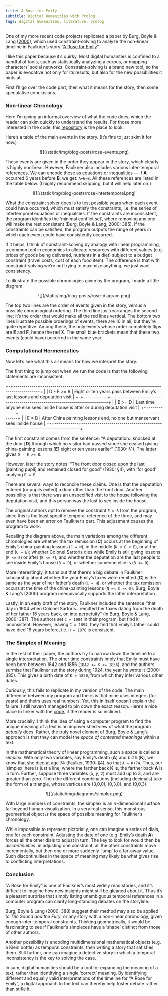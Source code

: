 ```yaml
---
title: A Rose for Emily
subtitle: Digital Humanities with Prolog
tags: digital humanities, literature, prolog
---
```


One of my more recent code projects replicated a paper by Burg, Boyle & Lang ([2000](https://gen.lib.rus.ec/scimag/10.2307%2F30204830)), 
which used constraint-solving to analyze the non-linear timeline in Faulkner’s story “[A Rose for Emily](https://xroads.virginia.edu/~drbr/wf_rose.html)”.

I like this paper because it’s quirky. Most digital humanities is confined to a handful of tools, 
such as statistically analyzing a corpus, or mapping characters’ social networks.
Constraint-solving is a brand new tool, so the paper is evocative not only for its results, but also for the new possibilities it hints at.

First I’ll go over the code part, then what it means for the story, then some speculative conclusions.


### Non-linear Chronology

Here I’m giving an informal overview of what the code does, which the reader can skim quickly to understand the results.
For those more interested in the code, this [repository](https://github.com/gjoncas/A-Rose-for-Emily) is the place to look.

Here’s a table of the main events in the story. (It’s fine to just skim it for now.)

<center>![](/static/img/blog-posts/rose-events.png)</center>

These events are given in the order they appear in the story, which clearly is highly nonlinear. 
However, Faulkner also includes various inter-temporal references. 
We can encode these as equations or inequalities — if **A** occurred 6 years before **B**, we get: `A+6=B`. 
All these references are listed in the table below.
(I highly recommend skipping, but it will help later on.)

<center>![](/static/img/blog-posts/rose-intertemporal.png)</center>

What the constraint solver does is to test possible years when each event could have occurred, which must satisfy the constraints, 
i.e\. the series of intertemporal equations or inequalities.
If the constraints are inconsistent, the program identifies the ‘minimal conflict set’, 
where removing any one will make the rest consistent (Burg, Boyle & Lang, 2000: 385). 
If the constraints can be satisfied, the program outputs the range of years in which each event could have consistently occurred.

If it helps, I think of constraint-solving by analogy with linear programming, a common tool in economics to allocate resources with different values 
(e.g\. prices of goods being delivered, nutrients in a diet) subject to a budget constraint (travel costs, cost of each food item).
The difference is that with constraint-solving we’re not trying to maximize anything, we just want consistency.

To illustrate the possible chronologies given by the program, I made a little diagram.

<center>![](/static/img/blog-posts/rose-diagram.png)</center>

The top two lines are the order of events given in the story, versus a possible chronological ordering.
The third line just rearranges the second line; it’s the order that would make all the red lines vertical.
The bottom two lines illustrate possible orderings of events; there are 10 in all, but they’re quite repetitive.
Among these, the only events whose order completely flips are **E** and **F**, hence the red X.
The small blue brackets mean that these two events (could have) occurred in the same year.


### Computational Hermeneutics

Now let’s see what this all means for how we interpret the story.

The first thing to jump out when we run the code is that the following statements are inconsistent:

+-+------------+-----------------------------------------------------------------------------+
| | D - E >= 8 | Eight or ten years pass between Emily’s last lessons and deputation visit   |
+-+------------+-----------------------------------------------------------------------------+
| | B >= D     | Last time anyone else sees inside house is after or during deputation visit |
+-+------------+-----------------------------------------------------------------------------+
| | E = B      | After China painting lessons end, no one but manservant sees inside house   |
+-+------------+-----------------------------------------------------------------------------+

The first constraint comes from the sentence: “A deputation\...knocked at the door
\[**D**\] through which no visitor had passed since she ceased giving china-painting
lessons \[**E**\] eight or ten years earlier” (1930: §1). The latter gives `D - E >= 8`.

However, later the story notes: “The front door closed upon the last \[painting pupil\] and remained closed for good” (1930: §4), 
with ‘for good’ implying `E = B`. 

There are several ways to reconcile these claims. 
One is that the deputation entered (or pupils exited) a door other than the front door. 
Another possibility is that there was an unspecified visit to the house following the deputation visit, 
and this person was the last to see inside the house. 

The original authors opt to remove the constraint `E = B` from the program, 
since this is the least specific temporal reference of the three, and may even have been an error on Faulkner’s part. 
This adjustment causes the program to work.

Recalling the diagram above, the main variations among the different chronologies are whether the tax remission (**C**) 
occurs at the beginning of Emily’s china-painting lessons (`C = N`), in the middle (`N < C < E`), or at the end (`C = E`); 
whether Colonel Sartoris dies while Emily is still giving lessons (`F <= E`) or after (`E <= F`); 
and whether the deputation are the last people to see inside Emily’s house (`B = D`), or whether someone else is (`B <= D`).

More interestingly, it turns out that there’s a big debate in Faulkner scholarship about whether the year Emily’s taxes were remitted (**C**) 
is the same as the year of her father’s death (`C = H`), or whether the tax remission occurs at the time of
the china-painting lessons (`N =< C =< E`). Burg, Boyle & Lang’s (2000) program unequivocally supports the latter interpretation.

Lastly, in an early draft of the story, Faulkner included the sentence “that day in 1904 when Colonel Sartoris\...remitted 
her taxes dating from the death of her father 16 years back, on into perpetuity” (in Burg, Boyle & Lang, 2000: 387). 
The authors set `C = 1904` in their program, but find it inconsistent. 
However, leaving `C = 1894`, they find that Emily’s father could have died 16 years before, i.e\. `H = 1878` is consistent.

### The Simplex of Meaning

In the rest of their paper, the authors try to narrow down the timeline to a single interpretation. 
The other time constraints imply that Emily must have been born between 1842 and 1856 (`1842 <= K <= 1856`), 
and the authors surmise that Faulkner set the story during 1924, the year he wrote it (2000: 385). 
This gives a birth date of `K = 1850`, from which they infer various other dates.

Curiously, this fails to replicate in my version of the code.
The main difference between my program and theirs is that mine uses integers (for years) and theirs uses real numbers.
Yet, this in itself doesn’t explain the failure. I still haven’t managed to pin down the exact reason.
Here’s a nice place to tinker with the [code](https://github.com/gjoncas/A-Rose-for-Emily), if the reader is so inclined.

More crucially, I think the idea of using a computer program to find the unique meaning of a text is an impoverished view of what the program *actually* does.
Rather, the truly novel element of Burg, Boyle & Lang’s approach is that they can model the *space of contested meanings* within a text. 

In the mathematical theory of linear programming, such a space is called a *simplex*. 
With only two variables, say Emily’s death (**A**) and birth (**K**), we know that she died at age 74 (Faulker, 1930: §4), so that `A = K+74`. 
Thus, our ‘simplex’ here is just a line, where the farther back **K** is, the farther back **A** is in turn. 
Further, suppose three variables (*x*, *y*, *z*) must add up to 3, and are greater than zero. 
Then the different combinations (including decimals) take the form of a triangle, whose vertices are (3,0,0), (0,3,0), and (0,0,3). 

<center>![](/static/img/diagrams/simplex.png)</center>

With large numbers of constraints, the simplex is an *n*-dimensional surface far beyond human visualization. 
In a very real sense, this monstrous geometrical object *is* the space of possible meaning for Faulkner’s chronology. 

While impossible to represent pictorially, one can imagine a series of dials, one for each constraint. 
Adjusting the date of one (e.g\. Emily’s death **A**) forces all the other dials to adjust in turn. 
The key to look for would then be *discontinuities*: in adjusting one constraint, all the other constraints move incrementally, 
but then one or more suddenly ‘jump’ to a far-away value. 
Such discontinuities in the space of meaning may likely be what gives rise to conflicting interpretations.


### Conclusion

“A Rose for Emily” is one of Faulkner’s most widely read stories, and it’s difficult to imagine how new insights might still be gleaned about it. 
Thus it’s a pleasant surprise that simply listing unambiguous temporal references  in a computer program can clarify long-standing debates on the storyline. 

Burg, Boyle & Lang (2000: 388) suggest their method may also be applied to *The Sound and the Fury*, 
or any story with a non-linear chronology, given enough inter-temporal constraints. 
Thinking geometrically, it would be fascinating to see if Faulkner’s simplexes have a ‘shape’ distinct from those of other authors. 

Another possibility is encoding multidimensional mathematical objects (e.g\. a Klein bottle) as temporal constraints, then writing a story that satisfies them. 
Still further, one can imagine a detective story in which a temporal inconsistency is the key to solving the case. 

In sum, digital humanities should be a tool for expanding the meaning of a text, rather than identifying a single ‘correct’ meaning. 
By identifying different and equally valid interpretations of the timeline for “A Rose for Emily”, 
a digital approach to the text can thereby help foster debate rather than stifle it.